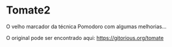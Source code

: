 Tomate2
=======

O velho marcador da técnica Pomodoro com algumas melhorias...

O original pode ser encontrado aqui:
https://gitorious.org/tomate
